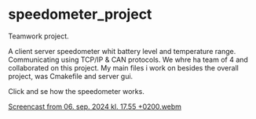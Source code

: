 # speedometer_project
Teamwork project.

A client server speedometer whit battery level and temperature range. 
Communicating using TCP/IP & CAN protocols.
We whre ha team of 4 and collaborated on this project.
My main files i work on besides the overall project, was Cmakefile and server gui. 

Click and se how the speedometer works. 

[Screencast from 06. sep. 2024 kl. 17.55 +0200.webm](https://github.com/user-attachments/assets/03e37092-2cf9-4c47-a4a3-aa34761554f8)
